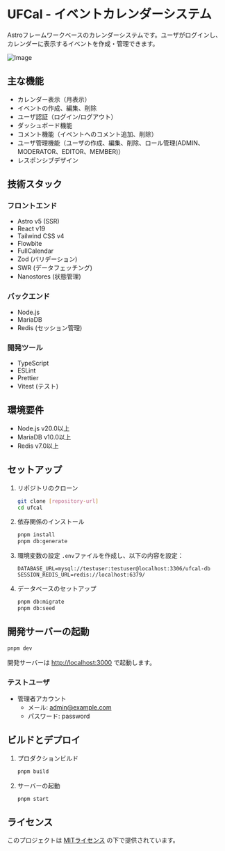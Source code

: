# UFCal - イベントカレンダーシステム

Astroフレームワークベースのカレンダーシステムです。ユーザがログインし、カレンダーに表示するイベントを作成・管理できます。

![Image](https://github.com/user-attachments/assets/585de96f-9e01-4441-b363-8df0f8bdf9d6)

## 主な機能

- カレンダー表示（月表示）
- イベントの作成、編集、削除
- ユーザ認証（ログイン/ログアウト）
- ダッシュボード機能
- コメント機能（イベントへのコメント追加、削除）
- ユーザ管理機能（ユーザの作成、編集、削除、ロール管理(ADMIN、MODERATOR、EDITOR、MEMBER)）
- レスポンシブデザイン

## 技術スタック

### フロントエンド
- Astro v5 (SSR)
- React v19
- Tailwind CSS v4
- Flowbite
- FullCalendar
- Zod (バリデーション)
- SWR (データフェッチング)
- Nanostores (状態管理)

### バックエンド
- Node.js
- MariaDB
- Redis (セッション管理)

### 開発ツール
- TypeScript
- ESLint
- Prettier
- Vitest (テスト)

## 環境要件

- Node.js v20.0以上
- MariaDB v10.0以上
- Redis v7.0以上

## セットアップ

1. リポジトリのクローン
   ```bash
   git clone [repository-url]
   cd ufcal
   ```

2. 依存関係のインストール
   ```bash
   pnpm install
   pnpm db:generate
   ```

3. 環境変数の設定
   `.env`ファイルを作成し、以下の内容を設定：
   ```env
   DATABASE_URL=mysql://testuser:testuser@localhost:3306/ufcal-db
   SESSION_REDIS_URL=redis://localhost:6379/
   ```

4. データベースのセットアップ
   ```bash
   pnpm db:migrate
   pnpm db:seed
   ```

## 開発サーバーの起動

```bash
pnpm dev
```

開発サーバーは [http://localhost:3000](http://localhost:3000) で起動します。

### テストユーザ
- 管理者アカウント
  - メール: admin@example.com
  - パスワード: password

## ビルドとデプロイ

1. プロダクションビルド
   ```bash
   pnpm build
   ```

2. サーバーの起動
   ```bash
   pnpm start
   ```

## ライセンス

このプロジェクトは [MITライセンス](./LICENSE) の下で提供されています。